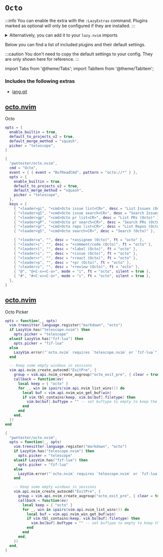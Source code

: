 # `Octo`

<!-- plugins:start -->

:::info
You can enable the extra with the `:LazyExtras` command.
Plugins marked as optional will only be configured if they are installed.
:::

<details>
<summary>Alternatively, you can add it to your <code>lazy.nvim</code> imports</summary>

```lua title="lua/config/lazy.lua" {4}
require("lazy").setup({
  spec = {
    { "LazyVim/LazyVim", import = "lazyvim.plugins" },
    { import = "lazyvim.plugins.extras.util.octo" },
    { import = "plugins" },
  },
})
```

</details>

Below you can find a list of included plugins and their default settings.

:::caution
You don't need to copy the default settings to your config.
They are only shown here for reference.
:::

import Tabs from '@theme/Tabs';
import TabItem from '@theme/TabItem';

### Includes the following extras

- [lang.git](/extras/lang/git)

## [octo.nvim](https://github.com/pwntester/octo.nvim)

 Octo


<Tabs>

<TabItem value="opts" label="Options">

```lua
opts = {
  enable_builtin = true,
  default_to_projects_v2 = true,
  default_merge_method = "squash",
  picker = "telescope",
}
```

</TabItem>


<TabItem value="code" label="Full Spec">

```lua
{
  "pwntester/octo.nvim",
  cmd = "Octo",
  event = { { event = "BufReadCmd", pattern = "octo://*" } },
  opts = {
    enable_builtin = true,
    default_to_projects_v2 = true,
    default_merge_method = "squash",
    picker = "telescope",
  },
  keys = {
    { "<leader>gi", "<cmd>Octo issue list<CR>", desc = "List Issues (Octo)" },
    { "<leader>gI", "<cmd>Octo issue search<CR>", desc = "Search Issues (Octo)" },
    { "<leader>gp", "<cmd>Octo pr list<CR>", desc = "List PRs (Octo)" },
    { "<leader>gP", "<cmd>Octo pr search<CR>", desc = "Search PRs (Octo)" },
    { "<leader>gr", "<cmd>Octo repo list<CR>", desc = "List Repos (Octo)" },
    { "<leader>gS", "<cmd>Octo search<CR>", desc = "Search (Octo)" },

    { "<leader>a", "", desc = "+assignee (Octo)", ft = "octo" },
    { "<leader>c", "", desc = "+comment/code (Octo)", ft = "octo" },
    { "<leader>l", "", desc = "+label (Octo)", ft = "octo" },
    { "<leader>i", "", desc = "+issue (Octo)", ft = "octo" },
    { "<leader>r", "", desc = "+react (Octo)", ft = "octo" },
    { "<leader>p", "", desc = "+pr (Octo)", ft = "octo" },
    { "<leader>v", "", desc = "+review (Octo)", ft = "octo" },
    { "@", "@<C-x><C-o>", mode = "i", ft = "octo", silent = true },
    { "#", "#<C-x><C-o>", mode = "i", ft = "octo", silent = true },
  },
}
```

</TabItem>

</Tabs>

## [octo.nvim](https://github.com/pwntester/octo.nvim)

 Octo Picker


<Tabs>

<TabItem value="opts" label="Options">

```lua
opts = function(_, opts)
  vim.treesitter.language.register("markdown", "octo")
  if LazyVim.has("telescope.nvim") then
    opts.picker = "telescope"
  elseif LazyVim.has("fzf-lua") then
    opts.picker = "fzf-lua"
  else
    LazyVim.error("`octo.nvim` requires `telescope.nvim` or `fzf-lua`")
  end

  -- Keep some empty windows in sessions
  vim.api.nvim_create_autocmd("ExitPre", {
    group = vim.api.nvim_create_augroup("octo_exit_pre", { clear = true }),
    callback = function(ev)
      local keep = { "octo" }
      for _, win in ipairs(vim.api.nvim_list_wins()) do
        local buf = vim.api.nvim_win_get_buf(win)
        if vim.tbl_contains(keep, vim.bo[buf].filetype) then
          vim.bo[buf].buftype = "" -- set buftype to empty to keep the window
        end
      end
    end,
  })
end
```

</TabItem>


<TabItem value="code" label="Full Spec">

```lua
{
  "pwntester/octo.nvim",
  opts = function(_, opts)
    vim.treesitter.language.register("markdown", "octo")
    if LazyVim.has("telescope.nvim") then
      opts.picker = "telescope"
    elseif LazyVim.has("fzf-lua") then
      opts.picker = "fzf-lua"
    else
      LazyVim.error("`octo.nvim` requires `telescope.nvim` or `fzf-lua`")
    end

    -- Keep some empty windows in sessions
    vim.api.nvim_create_autocmd("ExitPre", {
      group = vim.api.nvim_create_augroup("octo_exit_pre", { clear = true }),
      callback = function(ev)
        local keep = { "octo" }
        for _, win in ipairs(vim.api.nvim_list_wins()) do
          local buf = vim.api.nvim_win_get_buf(win)
          if vim.tbl_contains(keep, vim.bo[buf].filetype) then
            vim.bo[buf].buftype = "" -- set buftype to empty to keep the window
          end
        end
      end,
    })
  end,
}
```

</TabItem>

</Tabs>

<!-- plugins:end -->
